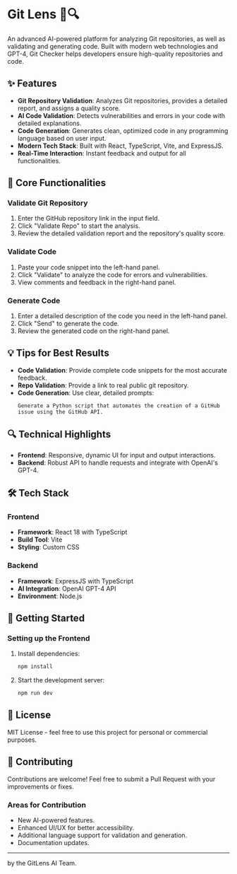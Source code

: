 # Git Lens 🧰🔍

An advanced AI-powered platform for analyzing Git repositories, as well as validating and generating code. Built with modern web technologies and GPT-4, Git Checker helps developers ensure high-quality repositories and code.

## ✨ Features

-   **Git Repository Validation**: Analyzes Git repositories, provides a detailed report, and assigns a quality score.
-   **AI Code Validation**: Detects vulnerabilities and errors in your code with detailed explanations.
-   **Code Generation**: Generates clean, optimized code in any programming language based on user input.
-   **Modern Tech Stack**: Built with React, TypeScript, Vite, and ExpressJS.
-   **Real-Time Interaction**: Instant feedback and output for all functionalities.

## 🎯 Core Functionalities

### Validate Git Repository

1. Enter the GitHub repository link in the input field.
2. Click "Validate Repo" to start the analysis.
3. Review the detailed validation report and the repository's quality score.

### Validate Code

1. Paste your code snippet into the left-hand panel.
2. Click "Validate" to analyze the code for errors and vulnerabilities.
3. View comments and feedback in the right-hand panel.

### Generate Code

1. Enter a detailed description of the code you need in the left-hand panel.
2. Click "Send" to generate the code.
3. Review the generated code on the right-hand panel.

## 💡 Tips for Best Results

-   **Code Validation**: Provide complete code snippets for the most accurate feedback.
-   **Repo Validation**: Provide a link to real public git repository.
-   **Code Generation**: Use clear, detailed prompts:
    ```plaintext
    Generate a Python script that automates the creation of a GitHub issue using the GitHub API.
    ```

## 🔍 Technical Highlights

-   **Frontend**: Responsive, dynamic UI for input and output interactions.
-   **Backend**: Robust API to handle requests and integrate with OpenAI's GPT-4.

## 🛠️ Tech Stack

### Frontend

-   **Framework**: React 18 with TypeScript
-   **Build Tool**: Vite
-   **Styling**: Custom CSS

### Backend

-   **Framework**: ExpressJS with TypeScript
-   **AI Integration**: OpenAI GPT-4 API
-   **Environment**: Node.js

## 🚀 Getting Started

### Setting up the Frontend

1. Install dependencies:
    ```bash
    npm install
    ```
2. Start the development server:
    ```bash
    npm run dev
    ```

## 📝 License

MIT License - feel free to use this project for personal or commercial purposes.

## 🤝 Contributing

Contributions are welcome! Feel free to submit a Pull Request with your improvements or fixes.

### Areas for Contribution

-   New AI-powered features.
-   Enhanced UI/UX for better accessibility.
-   Additional language support for validation and generation.
-   Documentation updates.

---

by the GitLens AI Team.
